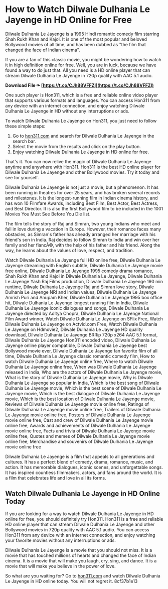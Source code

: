 # How to Watch Dilwale Dulhania Le Jayenge in HD Online for Free
 
Dilwale Dulhania Le Jayenge is a 1995 Hindi romantic comedy film starring Shah Rukh Khan and Kajol. It is one of the most popular and beloved Bollywood movies of all time, and has been dubbed as "the film that changed the face of Indian cinema".
 
If you are a fan of this classic movie, you might be wondering how to watch it in high definition online for free. Well, you are in luck, because we have found a way to do just that. All you need is a HD online player that can stream Dilwale Dulhania Le Jayenge in 720p quality with AAC 5.1 audio.
 
**Download File ✑ [https://t.co/CJh88VFFZl](https://t.co/CJh88VFFZl)**


 
One such player is Hon311, which is a free and reliable online video player that supports various formats and languages. You can access Hon311 from any device with an internet connection, and enjoy watching Dilwale Dulhania Le Jayenge in HD without any interruptions or ads.
 
To watch Dilwale Dulhania Le Jayenge on Hon311, you just need to follow these simple steps:
 
1. Go to [hon311.com](https://hon311.com) and search for Dilwale Dulhania Le Jayenge in the search bar.
2. Select the movie from the results and click on the play button.
3. Enjoy watching Dilwale Dulhania Le Jayenge in HD online for free.

That's it. You can now relive the magic of Dilwale Dulhania Le Jayenge anytime and anywhere with Hon311. Hon311 is the best HD online player for Dilwale Dulhania Le Jayenge and other Bollywood movies. Try it today and see for yourself.
  
Dilwale Dulhania Le Jayenge is not just a movie, but a phenomenon. It has been running in theatres for over 25 years, and has broken several records and milestones. It is the longest-running film in Indian cinema history, and has won 10 Filmfare Awards, including Best Film, Best Actor, Best Actress, and Best Director. It is also the first Bollywood film to be included in the 1001 Movies You Must See Before You Die list.
 
The film tells the story of Raj and Simran, two young Indians who meet and fall in love during a vacation in Europe. However, their romance faces many obstacles, as Simran's father has already arranged her marriage with his friend's son in India. Raj decides to follow Simran to India and win over her family and her fiancÃ©, with the help of his father and his friend. Along the way, he learns about the values of love, respect, and tradition.
 
Watch Dilwale Dulhania Le Jayenge full HD online free,  Dilwale Dulhania Le Jayenge streaming with English subtitle,  Dilwale Dulhania Le Jayenge movie free online,  Dilwale Dulhania Le Jayenge 1995 comedy drama romance,  Shah Rukh Khan and Kajol in Dilwale Dulhania Le Jayenge,  Dilwale Dulhania Le Jayenge Yash Raj Films production,  Dilwale Dulhania Le Jayenge 190 min runtime,  Dilwale Dulhania Le Jayenge Raj and Simran love story,  Dilwale Dulhania Le Jayenge NRI and Indian values,  Dilwale Dulhania Le Jayenge Amrish Puri and Anupam Kher,  Dilwale Dulhania Le Jayenge 1995 box office hit,  Dilwale Dulhania Le Jayenge longest running film in India,  Dilwale Dulhania Le Jayenge iconic dialogues and songs,  Dilwale Dulhania Le Jayenge directed by Aditya Chopra,  Dilwale Dulhania Le Jayenge National Film Award winner,  Watch Dilwale Dulhania Le Jayenge on SFlix Free,  Watch Dilwale Dulhania Le Jayenge on Actvid.com Free,  Watch Dilwale Dulhania Le Jayenge on Hdmovie2,  Dilwale Dulhania Le Jayenge HD quality download,  Dilwale Dulhania Le Jayenge BRRip 720p x264 AAC 5.1 format,  Dilwale Dulhania Le Jayenge Hon311 encoded video,  Dilwale Dulhania Le Jayenge online player compatible,  Dilwale Dulhania Le Jayenge best Bollywood movie ever,  Dilwale Dulhania Le Jayenge fan favorite film of all time,  Dilwale Dulhania Le Jayenge classic romantic comedy film,  How to watch Dilwale Dulhania Le Jayenge online free,  Where to watch Dilwale Dulhania Le Jayenge online free,  When was Dilwale Dulhania Le Jayenge released in India,  Who are the actors of Dilwale Dulhania Le Jayenge movie,  What is the story of Dilwale Dulhania Le Jayenge movie,  Why is Dilwale Dulhania Le Jayenge so popular in India,  Which is the best song of Dilwale Dulhania Le Jayenge movie,  Which is the best scene of Dilwale Dulhania Le Jayenge movie,  Which is the best dialogue of Dilwale Dulhania Le Jayenge movie,  Which is the best location of Dilwale Dulhania Le Jayenge movie,  Reviews of Dilwale Dulhania Le Jayenge movie online free,  Ratings of Dilwale Dulhania Le Jayenge movie online free,  Trailers of Dilwale Dulhania Le Jayenge movie online free,  Posters of Dilwale Dulhania Le Jayenge movie online free,  Cast and crew of Dilwale Dulhania Le Jayenge movie online free,  Awards and achievements of Dilwale Dulhania Le Jayenge movie online free,  Facts and trivia of Dilwale Dulhania Le Jayenge movie online free,  Quotes and memes of Dilwale Dulhania Le Jayenge movie online free,  Merchandise and souvenirs of Dilwale Dulhania Le Jayenge movie online free
 
Dilwale Dulhania Le Jayenge is a film that appeals to all generations and cultures. It has a perfect blend of comedy, drama, romance, music, and action. It has memorable dialogues, iconic scenes, and unforgettable songs. It has inspired countless filmmakers, actors, and fans around the world. It is a film that celebrates life and love in all its forms.
  
## Watch Dilwale Dulhania Le Jayenge in HD Online Today
 
If you are looking for a way to watch Dilwale Dulhania Le Jayenge in HD online for free, you should definitely try Hon311. Hon311 is a free and reliable HD online player that can stream Dilwale Dulhania Le Jayenge and other Bollywood movies in 720p quality with AAC 5.1 audio. You can access Hon311 from any device with an internet connection, and enjoy watching your favorite movies without any interruptions or ads.
 
Dilwale Dulhania Le Jayenge is a movie that you should not miss. It is a movie that has touched millions of hearts and changed the face of Indian cinema. It is a movie that will make you laugh, cry, sing, and dance. It is a movie that will make you believe in the power of love.
 
So what are you waiting for? Go to [hon311.com](https://hon311.com) and watch Dilwale Dulhania Le Jayenge in HD online today. You will not regret it.
 8cf37b1e13
 
